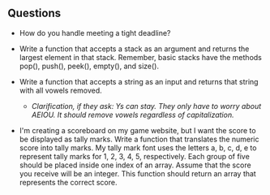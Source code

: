 ## Questions

* How do you handle meeting a tight deadline?

* Write a function that accepts a stack as an argument and returns the largest element in that stack. Remember, basic stacks have the methods pop(), push(), peek(), empty(), and size().

* Write a function that accepts a string as an input and returns that string with all vowels removed.
  - *Clarification, if they ask: Ys can stay. They only have to worry about AEIOU. It should remove vowels regardless of capitalization.*

* I'm creating a scoreboard on my game website, but I want the score to be displayed as tally marks. Write a function that translates the numeric score into tally marks. My tally mark font uses the letters a, b, c, d, e to represent tally marks for 1, 2, 3, 4, 5, respectively. Each group of five should be placed inside one index of an array. Assume that the score you receive will be an integer. This function should return an array that represents the correct score.
